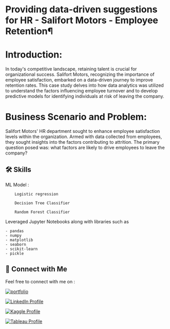 
# Providing data-driven suggestions for HR - Salifort Motors - Employee Retention¶

# Introduction:

In today's competitive landscape, retaining talent is crucial for organizational success. Salifort Motors, recognizing the importance of employee satisfaction, embarked on a data-driven journey to improve retention rates. This case study delves into how data analytics was utilized to understand the factors influencing employee turnover and to develop predictive models for identifying individuals at risk of leaving the company.

# Business Scenario and Problem:

Salifort Motors' HR department sought to enhance employee satisfaction levels within the organization. Armed with data collected from employees, they sought insights into the factors contributing to attrition. The primary question posed was: what factors are likely to drive employees to leave the company?
## 🛠 Skills

ML Model : 
        
        Logistic regression

        Decision Tree Classifier

        Random Forest Classifier

Leveraged Jupyter Notebooks along with libraries such as 

    - pandas
    - numpy
    - matplotlib
    - seaborn
    - scikit-learn
    - pickle




## 🔗 Connect with Me

Feel free to connect with me on :

[![portfolio](https://img.shields.io/badge/my_portfolio-000?style=for-the-badge&logo=ko-fi&logoColor=white)](https://parthebhan143.wixsite.com/datainsights)

[![LinkedIn Profile](https://img.shields.io/badge/LinkedIn_Profile-000?style=for-the-badge&logo=linkedin&logoColor=white)](https://www.linkedin.com/in/parthebhan)

[![Kaggle Profile](https://img.shields.io/badge/Kaggle_Profile-000?style=for-the-badge&logo=kaggle&logoColor=white)](https://www.kaggle.com/parthebhan)

[![Tableau Profile](https://img.shields.io/badge/Tableau_Profile-000?style=for-the-badge&logo=tableau&logoColor=white)](https://public.tableau.com/app/profile/parthebhan.pari/vizzes)


